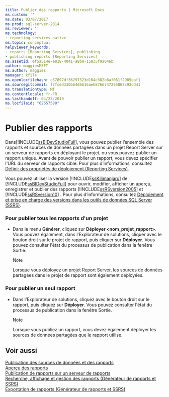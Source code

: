 ```yaml
---
title: Publier des rapports | Microsoft Docs
ms.custom: ''
ms.date: 03/07/2017
ms.prod: sql-server-2014
ms.reviewer: ''
ms.technology:
- reporting-services-native
ms.topic: conceptual
helpviewer_keywords:
- reports [Reporting Services], publishing
- publishing reports [Reporting Services]
ms.assetid: ef5a514e-e818-4041-a8b0-15835f9a046b
author: maggiesMSFT
ms.author: maggies
manager: kfile
ms.openlocfilehash: c37897df36297323d164e382b6af081f2985eaf1
ms.sourcegitcommit: f7fced330b64d6616aeb8766747295807c92dd41
ms.translationtype: MT
ms.contentlocale: fr-FR
ms.lasthandoff: 04/23/2019
ms.locfileid: "62657580"
---
```

# <a name="publish-reports"></a>Publier des rapports
  Dans[!INCLUDE[ssBIDevStudioFull](../includes/ssbidevstudiofull-md.md)], vous pouvez publier l’ensemble des rapports et sources de données partagées dans un projet Report Server sur un serveur de rapports en déployant le projet, ou vous pouvez publier un rapport unique. Avant de pouvoir publier un rapport, vous devez spécifier l'URL du serveur de rapports cible. Pour plus d’informations, consultez [Définir des propriétés de déploiement &#40;Reporting Services&#41;](tools/set-deployment-properties-reporting-services.md).  
  
 Vous pouvez utiliser la version [!INCLUDE[ssKilimanjaro](../includes/sskilimanjaro-md.md)] de [!INCLUDE[ssBIDevStudioFull](../includes/ssbidevstudiofull-md.md)] pour ouvrir, modifier, afficher un aperçu, enregistrer et publier des rapports [!INCLUDE[ssRSversion2005](../includes/ssrsversion2005-md.md)] et [!INCLUDE[ssRSversion10](../includes/ssrsversion10-md.md)] . Pour plus d’informations, consultez [Déploiement et prise en charge des versions dans les outils de données SQL Server &#40;SSRS&#41;](tools/deployment-and-version-support-in-sql-server-data-tools-ssrs.md).  
  
### <a name="to-publish-all-reports-in-a-project"></a>Pour publier tous les rapports d'un projet  
  
-   Dans le menu **Générer**, cliquez sur **Déployer \<nom_projet_rapport>**. Vous pouvez également, dans l’Explorateur de solutions, cliquer avec le bouton droit sur le projet de rapport, puis cliquer sur **Déployer**. Vous pouvez consulter l'état du processus de publication dans la fenêtre Sortie.  
  
    > [!NOTE]  
    >  Lorsque vous déployez un projet Report Server, les sources de données partagées dans le projet de rapport sont également déployées.  
  
### <a name="to-publish-a-single-report"></a>Pour publier un seul rapport  
  
-   Dans l’Explorateur de solutions, cliquez avec le bouton droit sur le rapport, puis cliquez sur **Déployer**. Vous pouvez consulter l'état du processus de publication dans la fenêtre Sortie.  
  
    > [!NOTE]  
    >  Lorsque vous publiez un rapport, vous devez également déployer les sources de données partagées que le rapport utilise.  
  
## <a name="see-also"></a>Voir aussi  
 [Publication des sources de données et des rapports](reports/publishing-data-sources-and-reports.md)   
 [Aperçu des rapports](reports/previewing-reports.md)   
 [Publication de rapports sur un serveur de rapports](reports/publishing-reports-to-a-report-server.md)   
 [Recherche, affichage et gestion des rapports &#40;Générateur de rapports et SSRS&#41;](report-builder/finding-viewing-and-managing-reports-report-builder-and-ssrs.md)   
 [Exportation de rapports &#40;Générateur de rapports et SSRS&#41;](report-builder/export-reports-report-builder-and-ssrs.md)  
  
  
